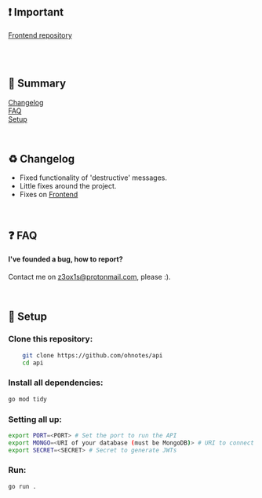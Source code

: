 ## ❗ Important
[Frontend repository](https://github.com/ohnotes/ohnotes)

<br><br>
## 📖 Summary
[Changelog](#changelog)<br>
[FAQ](#faq)<br>
[Setup](#setup)

<br><a name="changelog"></a>
## ♻️ Changelog
- Fixed functionality of 'destructive' messages.
- Little fixes around the project.
- Fixes on [Frontend](https://github.com/ohnotes/ohnotes)

<br><a name="faq"></a>
## ❓ FAQ
#### I've founded a bug, how to report?
Contact me on z3ox1s@protonmail.com, please :).

<br><a name="setup"></a>
## 🔧 Setup
### Clone this repository:
```bash
    git clone https://github.com/ohnotes/api
    cd api
```

### Install all dependencies:
```bash
go mod tidy
```

### Setting all up:
```bash
export PORT=<PORT> # Set the port to run the API
export MONGO=<URI of your database (must be MongoDB)> # URI to connect to database
export SECRET=<SECRET> # Secret to generate JWTs
```

### Run:
```bash
go run .
```
